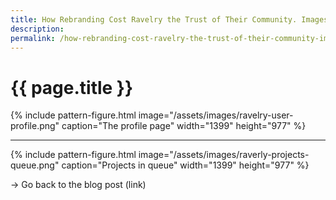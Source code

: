 ```yaml
---
title: How Rebranding Cost Ravelry the Trust of Their Community. Images
description:
permalink: /how-rebranding-cost-ravelry-the-trust-of-their-community-images/
---
```

# {{ page.title }}

{% include pattern-figure.html image="/assets/images/ravelry-user-profile.png" caption="The profile page" width="1399" height="977" %}

---

{% include pattern-figure.html image="/assets/images/raverly-projects-queue.png" caption="Projects in queue" width="1399" height="977" %}

&rarr; Go back to the blog post (link)